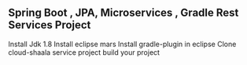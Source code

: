 ## Spring Boot , JPA, Microservices , Gradle Rest Services Project

Install Jdk 1.8
Install eclipse mars
Install gradle-plugin in eclipse
Clone cloud-shaala service project
build your project
